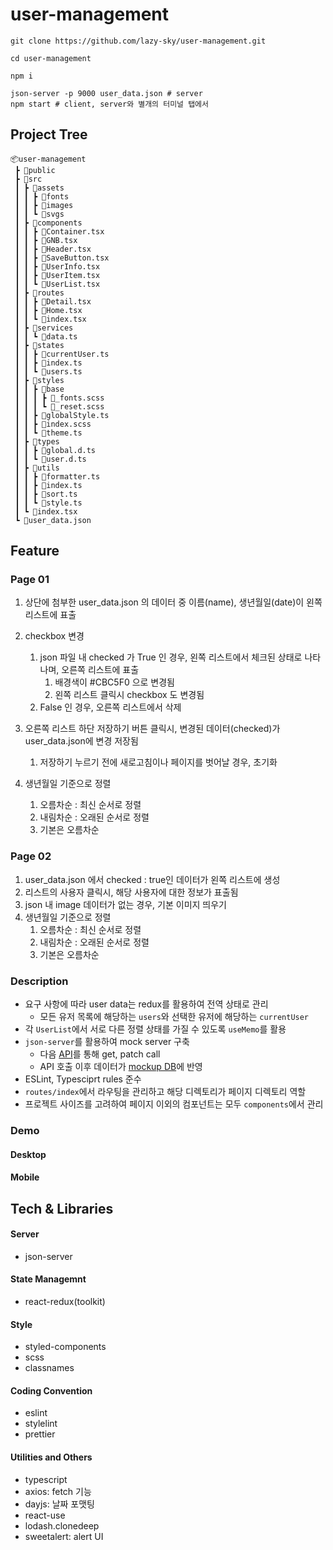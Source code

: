 # user-management

```shell
git clone https://github.com/lazy-sky/user-management.git

cd user-management

npm i

json-server -p 9000 user_data.json # server
npm start # client, server와 별개의 터미널 탭에서

```

## Project Tree

```
📦user-management
 ┣ 📂public
 ┣ 📂src
 ┃ ┣ 📂assets
 ┃ ┃ ┣ 📂fonts
 ┃ ┃ ┣ 📂images
 ┃ ┃ ┗ 📂svgs
 ┃ ┣ 📂components
 ┃ ┃ ┣ 📜Container.tsx
 ┃ ┃ ┣ 📜GNB.tsx
 ┃ ┃ ┣ 📜Header.tsx
 ┃ ┃ ┣ 📜SaveButton.tsx
 ┃ ┃ ┣ 📜UserInfo.tsx
 ┃ ┃ ┣ 📜UserItem.tsx
 ┃ ┃ ┗ 📜UserList.tsx
 ┃ ┣ 📂routes
 ┃ ┃ ┣ 📜Detail.tsx
 ┃ ┃ ┣ 📜Home.tsx
 ┃ ┃ ┗ 📜index.tsx
 ┃ ┣ 📂services
 ┃ ┃ ┗ 📜data.ts
 ┃ ┣ 📂states
 ┃ ┃ ┣ 📜currentUser.ts
 ┃ ┃ ┣ 📜index.ts
 ┃ ┃ ┗ 📜users.ts
 ┃ ┣ 📂styles
 ┃ ┃ ┣ 📂base
 ┃ ┃ ┃ ┣ 📜_fonts.scss
 ┃ ┃ ┃ ┗ 📜_reset.scss
 ┃ ┃ ┣ 📜globalStyle.ts
 ┃ ┃ ┣ 📜index.scss
 ┃ ┃ ┗ 📜theme.ts
 ┃ ┣ 📂types
 ┃ ┃ ┣ 📜global.d.ts
 ┃ ┃ ┗ 📜user.d.ts
 ┃ ┣ 📂utils
 ┃ ┃ ┣ 📜formatter.ts
 ┃ ┃ ┣ 📜index.ts
 ┃ ┃ ┣ 📜sort.ts
 ┃ ┃ ┗ 📜style.ts
 ┃ ┗ 📜index.tsx
 ┗ 📜user_data.json
```

## Feature

### Page 01

1. 상단에 첨부한 user_data.json 의 데이터 중 이름(name), 생년월일(date)이 왼쪽 리스트에 표출
2. checkbox 변경
    1. json 파일 내 checked 가 True 인 경우, 왼쪽 리스트에서 체크된 상태로 나타나며, 오른쪽 리스트에 표출
        1. 배경색이 #CBC5F0 으로 변경됨
        2. 왼쪽 리스트 클릭시 checkbox 도 변경됨
    2. False 인 경우, 오른쪽 리스트에서 삭제
3. 오른쪽 리스트 하단 저장하기 버튼 클릭시, 변경된 데이터(checked)가 user_data.json에 변경 저장됨
    1. 저장하기 누르기 전에 새로고침이나 페이지를 벗어날 경우, 초기화
    
4. 생년월일 기준으로 정렬
    1. 오름차순 : 최신 순서로 정렬
    2. 내림차순 : 오래된 순서로 정렬
    3. 기본은 오름차순

### Page 02

1. user_data.json 에서 checked : true인 데이터가 왼쪽 리스트에 생성
2. 리스트의 사용자 클릭시, 해당 사용자에 대한 정보가 표출됨
3. json 내 image 데이터가 없는 경우, 기본 이미지 띄우기
4. 생년월일 기준으로 정렬
    1. 오름차순 : 최신 순서로 정렬
    2. 내림차순 : 오래된 순서로 정렬
    3. 기본은 오름차순

### Description

- 요구 사항에 따라 user data는 redux를 활용하여 전역 상태로 관리
  - 모든 유저 목록에 해당하는 `users`와 선택한 유저에 해당하는 `currentUser`
- 각 `UserList`에서 서로 다른 정렬 상태를 가질 수 있도록 `useMemo`를 활용
- `json-server`를 활용하여 mock server 구축
  - 다음 [API](./src/services/data.ts)를 통해 get, patch call
  - API 호출 이후 데이터가 [mockup DB](./user_data.json)에 반영
- ESLint, Typesciprt rules 준수
- `routes/index`에서 라우팅을 관리하고 해당 디렉토리가 페이지 디렉토리 역할
- 프로젝트 사이즈를 고려하여 페이지 이외의 컴포넌트는 모두 `components`에서 관리

### Demo

#### Desktop

#### Mobile

## Tech & Libraries

#### Server

- json-server

#### State Managemnt

- react-redux(toolkit)

#### Style

- styled-components
- scss
- classnames

#### Coding Convention

- eslint
- stylelint
- prettier

#### Utilities and Others

- typescript
- axios: fetch 기능
- dayjs: 날짜 포맷팅
- react-use
- lodash.clonedeep
- sweetalert: alert UI
